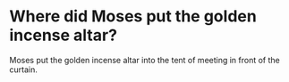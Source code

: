 # Where did Moses put the golden incense altar?

Moses put the golden incense altar into the tent of meeting in front of the curtain.
